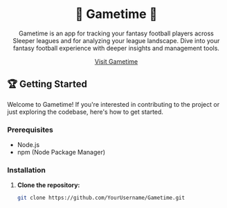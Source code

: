 <div align="center">
  <h1>🏈 Gametime 🏈</h1>
  <p>Gametime is an app for tracking your fantasy football players across Sleeper leagues and for analyzing your league landscape. Dive into your fantasy football experience with deeper insights and management tools.</p>
  <a href="https://keetonmartin.com/gametime">Visit Gametime</a>
</div>

## 🏆 Getting Started

Welcome to Gametime! If you're interested in contributing to the project or just exploring the codebase, here's how to get started.

### Prerequisites

- Node.js
- npm (Node Package Manager)

### Installation

1. **Clone the repository:**
   ```bash
   git clone https://github.com/YourUsername/Gametime.git
